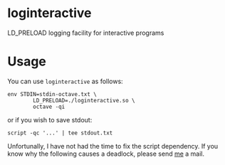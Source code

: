 loginteractive
==============

LD_PRELOAD logging facility for interactive programs

Usage
=====

You can use `loginteractive` as follows:

	env STDIN=stdin-octave.txt \
            LD_PRELOAD=./loginteractive.so \
            octave -qi

or if you wish to save stdout:

	script -qc '...' | tee stdout.txt

Unfortunally, I have not had the time to fix the script dependency.
If you know why the following causes a deadlock, please send [me] a mail.

[Me]: mailto:holst@matmech.com
